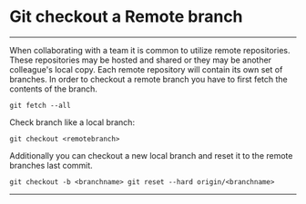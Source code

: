 # Git checkout a Remote branch

------------------------------------------------------------------------------------------------------

When collaborating with a team it is common to utilize remote repositories. These repositories may be hosted and shared or they may be another colleague's local copy. Each remote repository will contain its own set of branches. In order to checkout a remote branch you have to first fetch the contents of the branch.

`git fetch --all`

Check branch like  a local branch:

`git checkout <remotebranch>`

Additionally you can checkout a new local branch and reset it to the remote branches last commit.

`git checkout -b <branchname>
git reset --hard origin/<branchname>`

-----------------------------------------------------------------------------------------------------